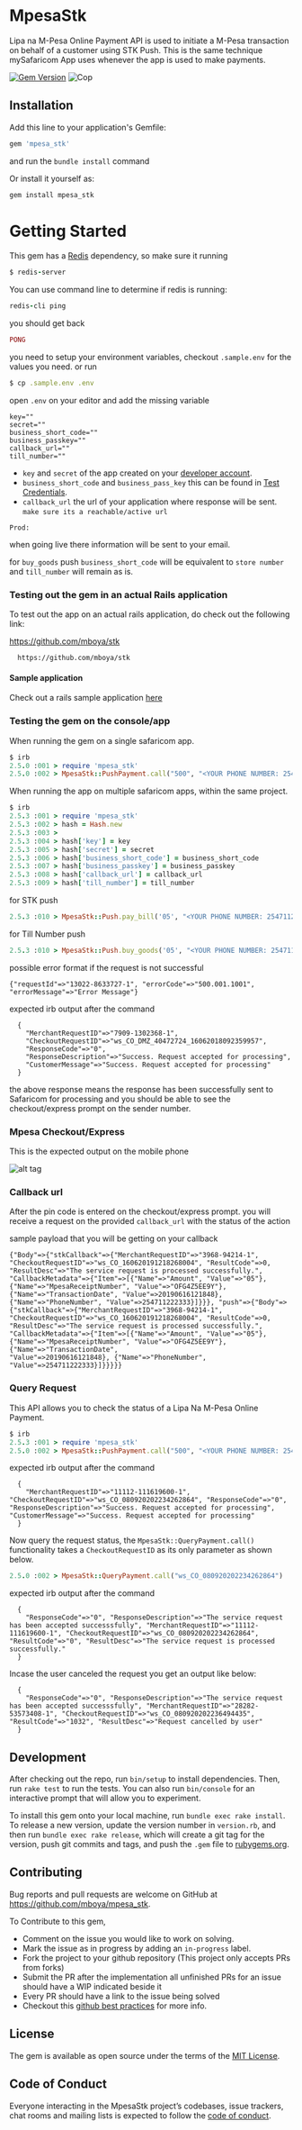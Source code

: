 # MpesaStk
Lipa na M-Pesa Online Payment API is used to initiate a M-Pesa transaction on behalf of a customer using STK Push. This is the same technique mySafaricom App uses whenever the app is used to make payments.

[![Gem Version](https://badge.fury.io/rb/mpesa_stk.svg)](https://badge.fury.io/rb/mpesa_stk.svg)
![Cop](https://github.com/mboya/mpesa_stk/workflows/Cop/badge.svg?branch=master)

## Installation

Add this line to your application's Gemfile:

```ruby
gem 'mpesa_stk'
```
and run the `bundle install` command

Or install it yourself as:
```ruby
gem install mpesa_stk
```

# Getting Started
This gem has a [Redis](https://redis.io/) dependency, so make sure it running
```ruby
$ redis-server
```
You can use command line to determine if redis is running:
```ruby
redis-cli ping
```
you should get back
```ruby
PONG
```

you need to setup your environment variables, checkout `.sample.env` for the values you need.
or run
```ruby
$ cp .sample.env .env
```
open `.env` on your editor and add the missing variable
```
key=""
secret=""
business_short_code=""
business_passkey=""
callback_url=""
till_number=""
```

* `key` and `secret` of the app created on your [developer account](https://developer.safaricom.co.ke/user/me/apps).
* `business_short_code`  and `business_pass_key` this can be found in [Test Credentials](https://developer.safaricom.co.ke/test_credentials).
* `callback_url` the url of your application where response will be sent. `make sure its a reachable/active url`

`Prod:`

when going live there information will be sent to your email.

for `buy_goods` push  `business_short_code` will be equivalent to `store number` and `till_number` will remain as is.

### Testing out the gem in an actual Rails application

To test out the app on an actual rails application, do check out the following link:

https://github.com/mboya/stk

```shell
  https://github.com/mboya/stk
```
#### Sample application
Check out a rails sample application [here](https://github.com/mboya/stk)

### Testing the gem on the console/app
When running the gem on a single safaricom app.

```ruby
$ irb
2.5.0 :001 > require 'mpesa_stk'
2.5.0 :002 > MpesaStk::PushPayment.call("500", "<YOUR PHONE NUMBER: 254711222333>")
```

When running the app on multiple safaricom apps, within the same project.
```ruby
$ irb
2.5.3 :001 > require 'mpesa_stk'
2.5.3 :002 > hash = Hash.new
2.5.3 :003 > 
2.5.3 :004 > hash['key'] = key
2.5.3 :005 > hash['secret'] = secret
2.5.3 :006 > hash['business_short_code'] = business_short_code
2.5.3 :007 > hash['business_passkey'] = business_passkey
2.5.3 :008 > hash['callback_url'] = callback_url
2.5.3 :009 > hash['till_number'] = till_number 
```
for STK push
```ruby
2.5.3 :010 > MpesaStk::Push.pay_bill('05', "<YOUR PHONE NUMBER: 254711222333>", hash)
```
for Till Number push
```ruby
2.5.3 :010 > MpesaStk::Push.buy_goods('05', "<YOUR PHONE NUMBER: 254711222333>", hash)
```
possible error format if the request is not successful
```hash
{"requestId"=>"13022-8633727-1", "errorCode"=>"500.001.1001", "errorMessage"=>"Error Message"}
```

expected irb output after the command
```hash
  {
    "MerchantRequestID"=>"7909-1302368-1", 
    "CheckoutRequestID"=>"ws_CO_DMZ_40472724_16062018092359957", 
    "ResponseCode"=>"0", 
    "ResponseDescription"=>"Success. Request accepted for processing", 
    "CustomerMessage"=>"Success. Request accepted for processing"
  }
```

the above response means the response has been successfully sent to Safaricom for processing and you should be able to see the checkout/express prompt on the sender number.

### Mpesa Checkout/Express
This is the expected output on the mobile phone

![alt tag](./bin/index.jpeg)

### Callback url

After the pin code is entered on the checkout/express prompt. you will receive a request on the provided  `callback_url` with the status of the action

sample payload that you will be getting on your callback
```hash
{"Body"=>{"stkCallback"=>{"MerchantRequestID"=>"3968-94214-1", "CheckoutRequestID"=>"ws_CO_160620191218268004", "ResultCode"=>0, "ResultDesc"=>"The service request is processed successfully.", 
"CallbackMetadata"=>{"Item"=>[{"Name"=>"Amount", "Value"=>"05"}, {"Name"=>"MpesaReceiptNumber", "Value"=>"OFG4Z5EE9Y"}, {"Name"=>"TransactionDate", "Value"=>20190616121848}, 
{"Name"=>"PhoneNumber", "Value"=>254711222333}]}}}, "push"=>{"Body"=>{"stkCallback"=>{"MerchantRequestID"=>"3968-94214-1", "CheckoutRequestID"=>"ws_CO_160620191218268004", "ResultCode"=>0, 
"ResultDesc"=>"The service request is processed successfully.", "CallbackMetadata"=>{"Item"=>[{"Name"=>"Amount", "Value"=>"05"}, {"Name"=>"MpesaReceiptNumber", "Value"=>"OFG4Z5EE9Y"}, {"Name"=>"TransactionDate", 
"Value"=>20190616121848}, {"Name"=>"PhoneNumber", "Value"=>254711222333}]}}}}}
```

### Query Request
This API allows you to check the status of a Lipa Na M-Pesa Online Payment.

```ruby
$ irb
2.5.3 :001 > require 'mpesa_stk'
2.5.0 :002 > MpesaStk::PushPayment.call("500", "<YOUR PHONE NUMBER: 254711222333>")
```
expected irb output after the command
```hash
  {
    "MerchantRequestID"=>"11112-111619600-1", "CheckoutRequestID"=>"ws_CO_080920202234262864", "ResponseCode"=>"0", "ResponseDescription"=>"Success. Request accepted for processing", "CustomerMessage"=>"Success. Request accepted for processing"
  }
```
Now query the request status, the `MpesaStk::QueryPayment.call()` functionality takes a `CheckoutRequestID` as its only parameter as shown below.
```ruby
2.5.0 :002 > MpesaStk::QueryPayment.call("ws_CO_080920202234262864")
```
expected irb output after the command
```hash
  {
    "ResponseCode"=>"0", "ResponseDescription"=>"The service request has been accepted successsfully", "MerchantRequestID"=>"11112-111619600-1", "CheckoutRequestID"=>"ws_CO_080920202234262864", "ResultCode"=>"0", "ResultDesc"=>"The service request is processed successfully."
  }
```
Incase the user canceled the request you get an output like below:

```hash
  {
    "ResponseCode"=>"0", "ResponseDescription"=>"The service request has been accepted successsfully", "MerchantRequestID"=>"28282-53573408-1", "CheckoutRequestID"=>"ws_CO_080920202236494435", "ResultCode"=>"1032", "ResultDesc"=>"Request cancelled by user"
  }
```





## Development

After checking out the repo, run `bin/setup` to install dependencies. Then, run `rake test` to run the tests. You can also run `bin/console` for an interactive prompt that will allow you to experiment.

To install this gem onto your local machine, run `bundle exec rake install`. To release a new version, update the version number in `version.rb`, and then run `bundle exec rake release`, which will create a git tag for the version, push git commits and tags, and push the `.gem` file to [rubygems.org](https://rubygems.org).

## Contributing

Bug reports and pull requests are welcome on GitHub at https://github.com/mboya/mpesa_stk.

To Contribute to this gem,
* Comment on the issue you would like to work on solving.
* Mark the issue as in progress by adding an `in-progress` label.
* Fork the project to your github repository (This project only accepts PRs from forks)
* Submit the PR after the implementation all unfinished PRs for an issue should have a WIP indicated beside it
* Every PR should have a link to the issue being solved
* Checkout this [github best practices](https://github.com/skyscreamer/yoga/wiki/GitHub-Best-Practices) for more info.

## License

The gem is available as open source under the terms of the [MIT License](https://opensource.org/licenses/MIT).

## Code of Conduct

Everyone interacting in the MpesaStk project’s codebases, issue trackers, chat rooms and mailing lists is expected to follow the [code of conduct](https://github.com/mboya/mpesa_stk/blob/master/CODE_OF_CONDUCT.md).

